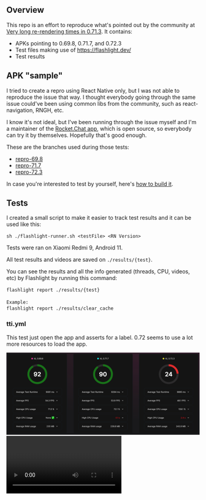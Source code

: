 ## Overview

This repo is an effort to reproduce what's pointed out by the community at [Very long re-rendering times in 0.71.3](https://github.com/facebook/react-native/issues/36296).
It contains:

- APKs pointing to 0.69.8, 0.71.7, and 0.72.3
- Test files making use of https://flashlight.dev/
- Test results

## APK "sample"

I tried to create a repro using React Native only, but I was not able to reproduce the issue that way. I thought everybody going through the same issue could've been using common libs from the community, such as react-navigation, RNGH, etc.

I know it's not ideal, but I've been running through the issue myself and I'm a maintainer of the [Rocket.Chat app](https://github.com/RocketChat/Rocket.Chat.ReactNative/), which is open source, so everybody can try it by themselves. Hopefully that's good enough.

These are the branches used during those tests:
- [repro-69.8](https://github.com/RocketChat/Rocket.Chat.ReactNative/tree/repro-69.8)
- [repro-71.7](https://github.com/RocketChat/Rocket.Chat.ReactNative/tree/repro-71.7)
- [repro-72.3](https://github.com/RocketChat/Rocket.Chat.ReactNative/tree/repro-72.3)

In case you're interested to test by yourself, here's [how to build it](https://github.com/RocketChat/Rocket.Chat.ReactNative/blob/develop/CONTRIBUTING.md#how-to-run).

## Tests

I created a small script to make it easier to track test results and it can be used like this:

```
sh ./flashlight-runner.sh <testFile> <RN Version>
```

Tests were ran on Xiaomi Redmi 9, Android 11.

All test results and videos are saved on `./results/{test}`.

You can see the results and all the info generated (threads, CPU, videos, etc) by Flashlight by running this command:

```
flashlight report ./results/{test}

Example:
flashlight report ./results/clear_cache
```

### tti.yml

This test just open the app and asserts for a label. 0.72 seems to use a lot more resources to load the app.

<img src="readme_content/tti.png" />

<video src="readme_content/tti.mp4">

### tti_loggedin.yml

It does a similar thing, but after logged in.

<img src="readme_content/tti_loggedin.png" />

<video src="readme_content/tti_loggedin.mp4">

### clear_cache.yml

It opens the drawer and clears the app cache, which is a feature to refresh local db. It does several requests to the server and it's an expensive task. Even thought TTI tests above shows us 0.72 is worse than the others, this test shows how 0.72 is an improvement over 0.71.

<img src="readme_content/clear_cache.png" />

<video src="readme_content/clear_cache.mp4">